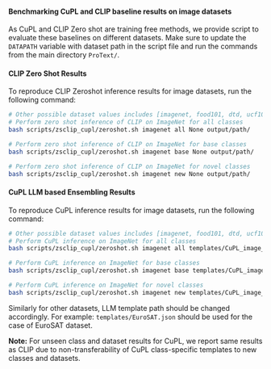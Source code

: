 #### Benchmarking CuPL and CLIP baseline results on image datasets

As CuPL and CLIP Zero shot are training free methods, we provide script to evaluate these baselines on different datasets. Make sure to update the `DATAPATH` variable with dataset path in the script file and run the commands from the main directory `ProText/`.


#### CLIP Zero Shot Results

To reproduce CLIP Zeroshot inference results for image datasets, run the following command:

```bash
# Other possible dataset values includes [imagenet, food101, dtd, ucf101, oxford_flowers, fgvc_aircraft, sun397, eurosat]
# Perform zero shot inference of CLIP on ImageNet for all classes
bash scripts/zsclip_cupl/zeroshot.sh imagenet all None output/path/

# Perform zero shot inference of CLIP on ImageNet for base classes
bash scripts/zsclip_cupl/zeroshot.sh imagenet base None output/path/

# Perform zero shot inference of CLIP on ImageNet for novel classes
bash scripts/zsclip_cupl/zeroshot.sh imagenet new None output/path/

```

#### CuPL LLM based Ensembling Results

To reproduce CuPL inference results for image datasets, run the following command:

```bash
# Other possible dataset values includes [imagenet, food101, dtd, ucf101, oxford_flowers, fgvc_aircraft, sun397, eurosat]
# Perform CuPL inference on ImageNet for all classes
bash scripts/zsclip_cupl/zeroshot.sh imagenet all templates/CuPL_image_prompts.json output/path/

# Perform CuPL inference on ImageNet for base classes
bash scripts/zsclip_cupl/zeroshot.sh imagenet base templates/CuPL_image_prompts.json output/path/

# Perform CuPL inference on ImageNet for novel classes
bash scripts/zsclip_cupl/zeroshot.sh imagenet new templates/CuPL_image_prompts.json output/path/

```
Similarly for other datasets, LLM template path should be changed accordingly. For example: `templates/EuroSAT.json` should be used for the case of EuroSAT dataset. 

**Note:** For unseen class and dataset results for CuPL, we report same results as CLIP due to non-transferability of CuPL class-specific templates to new classes and datasets.